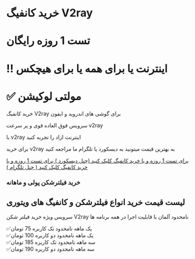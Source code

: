 <!DOCTYPE html>
<html>
<head>
    
</head>
<body>
    <link rel="stylesheet" href="2.css">
    <h1>خرید کانفیگ V2ray </h1>
    <h1> تست 1 روزه رایگان </h1>
    <h1>!! اینترنت یا برای همه یا برای هیچکس </h1>
    <h1>✅ مولتی لوکیشن </h1>
    <p> خرید کانفیگ V2ray برای گوشی های اندروید و ایفون  </p>
    <P> سرویس فوق العاده قوی و پر سرعت v2ray </P>
    <p>با v2ray اینترنت ازاد را تجربه کنید </p>
    <p>برای خرید v2ray به بهترین قیمت میتونید به دیسکورد یا تلگرام ما مراجعه کنید </p>
    <a href="https://discord.gg/hxYCuXfjNX" target="_new">برای تست 1 روزه و یا خرید کانفیگ کلیک کنید (چنل دیسکورد ) </a>    
    <a href="https://t.me/nxv2rayshop" target="_new">برای تست 1 روزه و یا خرید کانفیگ کلیک کنید ( چنل تلگرام )</a>
    <h3>خرید فیلترشکن پولی و ماهانه</h3>
    <h2>لیست قیمت خرید انواع فیلترشکن و کانفیگ های ویتوری</h2>
    <p>سرویس ویژه خرید فیلتر شکن V2ray نامحدود آلمان با قابلیت اجرا در همه برنامه ها </p>
    <p>✅یک ماهه نامحدود تک کاربره 75 تومان
<br>
        ✅یک ماهه نامحدود دو کاربره 100 تومان
        <br>
        ✅سه ماهه نامحدود تک کاربره 185 تومان
        <br>
        ✅سه ماهه نامحدود دو کاربره 190 تومان</p>
<br>

























</body>
</html>
